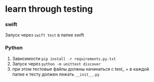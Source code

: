 # learn through testing

### swift
Запуск через `swift test` в папке swift

### Python
1. Зависимости
`pip install -r requirements.py.txt`
2. Запуск через
`python -m unittest discover`
3. при этом тестовые файлы должны начинаться с test_ + в каждой папке к тесту должен лежать `__init__.py`
